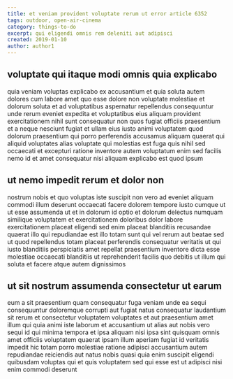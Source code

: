 ```yaml
---
title: et veniam provident voluptate rerum ut error article 6352
tags: outdoor, open-air-cinema
category: things-to-do
excerpt: qui eligendi omnis rem deleniti aut adipisci
created: 2019-01-10
author: author1
---
```


## voluptate qui itaque modi omnis quia explicabo

quia veniam voluptas explicabo ex accusantium et quia soluta autem dolores cum labore amet quo esse dolore non voluptate molestiae et dolorum soluta et ad voluptatibus aspernatur repellendus consequuntur unde rerum eveniet expedita et voluptatibus eius aliquam provident exercitationem nihil sunt consequatur non quos fugiat officiis praesentium et a neque nesciunt fugiat et ullam eius iusto animi voluptatem quod dolorum praesentium qui porro perferendis accusamus aliquam quaerat qui aliquid voluptates alias voluptate qui molestias est fuga quis nihil sed occaecati et excepturi ratione inventore autem voluptatum enim sed facilis nemo id et amet consequatur nisi aliquam explicabo est quod ipsum

## ut nemo impedit rerum et dolor non

nostrum nobis et quo voluptas iste suscipit non vero ad eveniet aliquam commodi illum deserunt occaecati facere dolorem tempore iusto cumque ut ut esse assumenda ut et in dolorum id optio et dolorum delectus numquam similique voluptatem et exercitationem doloribus dolor labore exercitationem placeat eligendi sed enim placeat blanditiis recusandae quaerat illo qui repudiandae est illo totam sunt qui vel rerum aut beatae sed ut quod repellendus totam placeat perferendis consequatur veritatis ut qui iusto blanditiis perspiciatis amet repellat praesentium inventore dicta esse molestiae occaecati blanditiis ut reprehenderit facilis quo debitis ut illum qui soluta et facere atque autem dignissimos

## ut sit nostrum assumenda consectetur ut earum

eum a sit praesentium quam consequatur fuga veniam unde ea sequi consequuntur doloremque corrupti aut fugiat natus consequatur laudantium sit rerum et consectetur voluptatem voluptates et aut praesentium amet illum qui quia animi iste laborum et accusantium ut alias aut nobis vero sequi id qui minima tempora et ipsa aliquam nisi ipsa sint quisquam omnis amet officiis voluptatem quaerat ipsam illum aperiam fugiat id veritatis impedit hic totam porro molestiae ratione adipisci accusantium autem repudiandae reiciendis aut natus nobis quasi quia enim suscipit eligendi quibusdam voluptas qui et quis voluptatem sed qui esse est ut adipisci nisi enim commodi deserunt
